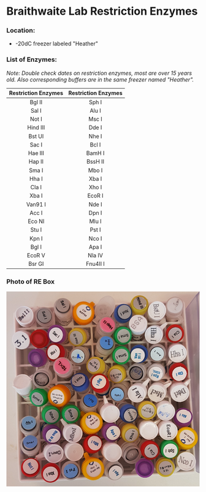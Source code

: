 # Braithwaite Lab Restriction Enzymes
### Location:
- -20dC freezer labeled "Heather"

### List of Enzymes:
*Note: Double check dates on restriction enzymes, most are over 15 years old. Also corresponding buffers are in the same freezer named "Heather".*

| Restriction Enzymes   | Restriction Enzymes  |
| :------------------:  | :------------------: |
| Bgl II                | Sph I                 |            
| Sal I                 | Alu I                 |            
| Not I                 | Msc I                 |            
| Hind III              | Dde I                 |              
| Bst UI                | Nhe I                 |            
| Sac I                 | Bcl I                 |            
| Hae III               | BamH I                |              
| Hap II                | BssH II               |            
| Sma I                 | Mbo I                 |            
| Hha I                 | Xba I                 |            
| Cla I                 | Xho I                 |            
| Xba I                 | EcoR I                |            
| Van91 I               | Nde I                 |              
| Acc I                 | Dpn I                 |            
| Eco NI                | Mlu I                 |            
| Stu I                 | Pst I                 |            
| Kpn I                 | Nco I                 |            
| Bgl I                 | Apa I                 |          
| EcoR V                | Nla IV                |
| Bsr GI                | Fnu4II I              |

### Photo of RE Box
![](cache/RE_1.png?raw=true)
